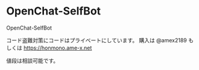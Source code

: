 # OpenChat-SelfBot
OpenChat-SelfBot

コード盗難対策にコードはプライベートにしています。
購入は @amex2189 もしくは https://honmono.ame-x.net

値段は相談可能です。
